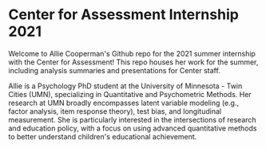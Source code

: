 # Center for Assessment Internship 2021

Welcome to Allie Cooperman's Github repo for the 2021 summer internship with the Center for Assessment! This repo houses her work for the summer, including analysis summaries and presentations for Center staff. 

Allie is a Psychology PhD student at the University of Minnesota - Twin Cities (UMN), specializing in Quantitative and Psychometric Methods. Her research at UMN broadly encompasses latent variable modeling (e.g., factor analysis, item response theory), test bias, and longitudinal measurement. She is particularly interested in the intersections of research and education policy, with a focus on using advanced quantitative methods to better understand children's educational achievement.

